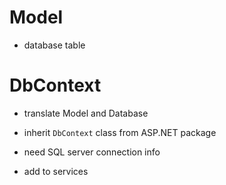 # Model

- database table

# DbContext

- translate Model and Database
- inherit `DbContext` class from ASP.NET package

- need SQL server connection info
- add to services
